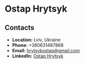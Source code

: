 # Ostap Hrytsyk

## **Contacts**

- **Location:** Lviv, Ukraine
- **Phone:** +380631487868
- **Email:** hrytsykostap@gmail.com
- **LinkedIn:** [Ostap Hrytsyk](https://www.linkedin.com/in/ostap-hrytsyk/)
